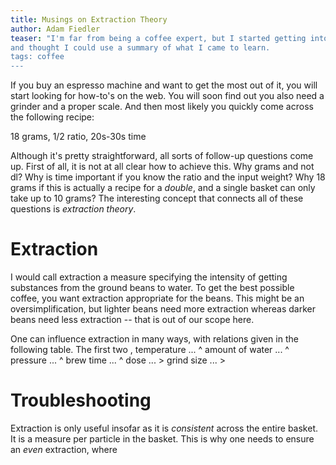 ```yaml
---
title: Musings on Extraction Theory
author: Adam Fiedler
teaser: "I'm far from being a coffee expert, but I started getting into coffee a bit
and thought I could use a summary of what I came to learn.
tags: coffee
---
```


If you buy an espresso machine and want to get the most out of it, you will start
looking for how-to's on the web. You will soon find out you also need a grinder
and a proper scale. And then most likely you quickly come across the following recipe:

18 grams, 1/2 ratio, 20s-30s time

Although it's pretty straightforward, all sorts of follow-up questions come up.
First of all, it is not at all clear how to achieve this.
Why grams and not dl?
Why is time important if you know the ratio and the input weight?
Why 18 grams if this is actually a recipe for a *double*, and a single basket can only take up to 10 grams?
The interesting concept that connects all of these questions is *extraction theory*.

# Extraction

I would call extraction a measure specifying the intensity of getting
substances from the ground beans to water.
To get the best possible coffee, you want extraction appropriate for the beans.
This might be an oversimplification, but lighter beans need more extraction whereas
darker beans need less extraction -- that is out of our scope here.

One can influence extraction in many ways, with relations given in the following table.
The first two ,
temperature          ... ^
amount of water      ... ^
pressure             ... ^
brew time            ... ^
dose                 ... >
grind size           ... >

# Troubleshooting

Extraction is only useful insofar as it is *consistent* across the entire basket.
It is a measure per particle in the basket.
This is why one needs to ensure an *even* extraction, where
